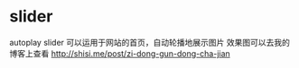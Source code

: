 # slider
autoplay slider
可以运用于网站的首页，自动轮播地展示图片
效果图可以去我的博客上查看
http://shisi.me/post/zi-dong-gun-dong-cha-jian
